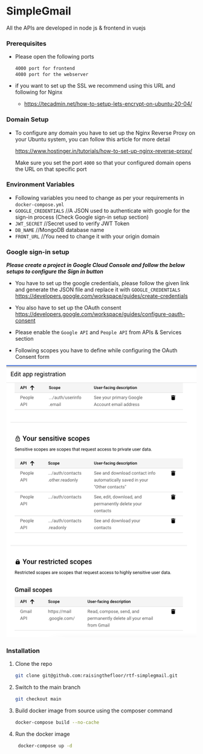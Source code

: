 # SimpleGmail

All the APIs are developed in node js & frontend in vuejs

### Prerequisites

* Please open the following ports 
  ```
  4000 port for frontend
  4080 port for the webserver 
  ```
  
* if you want to set up the SSL we recommend using this URL and following for Nginx 
  * https://tecadmin.net/how-to-setup-lets-encrypt-on-ubuntu-20-04/
  

### Domain Setup

- To configure any domain you have to set up the Nginx Reverse Proxy on your Ubuntu system, you can follow this article for more detail 

  https://www.hostinger.in/tutorials/how-to-set-up-nginx-reverse-proxy/

  Make sure you set the port `4000` so that your configured domain opens the URL on that specific port 

### Environment Variables 

-  Following variables you need to change as per your requirements in ```docker-compose.yml```
  - ```GOOGLE_CREDENTIALS``` //A JSON used to authenticate with google for the sign-in process (Check Google sign-in setup section)
  - ```JWT_SECRET``` //Secret used to verify JWT Token
  - ```DB_NAME``` //MongoDB database name
  - ```FRONT_URL``` //You need to change it with your origin domain

### Google sign-in setup 
***Please create a project in Google Cloud Console and follow the below setups to configure the Sign in button***
- You have to set up the google credentials, please follow the given link and generate the JSON file and replace it with ```GOOGLE_CREDENTIALS```
https://developers.google.com/workspace/guides/create-credentials

- You also have to set up the OAuth consent 
https://developers.google.com/workspace/guides/configure-oauth-consent

- Please enable the `Google API` and `People API` from APIs & Services section

- Following scopes you have to define while configuring the OAuth Consent form 

![consent-scopes](consent-scopes.png)



### Installation

1. Clone the repo
   ```sh
   git clone git@github.com:raisingthefloor/rtf-simplegmail.git
   ```

2. Switch to the main branch
   ```sh
   git checkout main
   ```

3. Build docker image from source using the composer command
   ```sh
   docker-compose build --no-cache
   ```

4. Run the docker image
    ```sh
     docker-compose up -d
